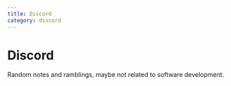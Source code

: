 ```yaml
---
title: Discord
category: discord
---
```

# Discord

Random notes and ramblings, maybe not related to software development.
